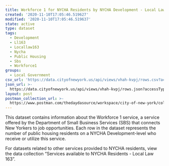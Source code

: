 ```yaml
---
title: Workforce 1 for NYCHA Residents by NYCHA Development - Local Law 163
created: '2020-11-10T17:05:46.519627'
modified: '2020-11-10T17:05:46.519637'
state: active
type: dataset
tags:
  - Development
  - Ll163
  - Locallaw163
  - Nycha
  - Public Housing
  - Sbs
  - Workforce1
groups:
  - Local Government
csv_url: 'https://data.cityofnewyork.us/api/views/vhah-kvpj/rows.csv?accessType=DOWNLOAD'
json_url: >-
  https://data.cityofnewyork.us/api/views/vhah-kvpj/rows.json?accessType=DOWNLOAD
layout: post
postman_collection_url: >-
  https://www.postman.com/thedaydasource/workspace/city-of-new-york/collection/15909983-1cd81c47-128f-4844-9999-2fbf7b9efb93
---
```

This dataset contains information about the Workforce 1 service, a service offered by the Department of Small Business Services (SBS) that connects New Yorkers to job opportunities. Each row in the dataset represents the number of public housing residents on a NYCHA Development-level who receive or utilize this service.

For datasets related to other services provided to NYCHA residents, view the data collection “Services available to NYCHA Residents - Local Law 163”.
